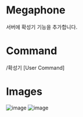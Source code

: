 # Megaphone
서버에 확성기 기능을 추가합니다.

# Command
/확성기 [User Command]

# Images
![image](https://github.com/m1ns30/Megaphone/assets/125649211/b5e4dbbc-e66c-4190-8323-6ef854bbb972)
![image](https://github.com/m1ns30/Megaphone/assets/125649211/07234158-84f8-4908-8a08-1281297f0b9e)
